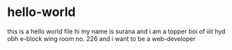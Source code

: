 # hello-world
this is a hello world file
hi my name is surana and i am a topper boi of iiit hyd obh e-block wing room no. 226 and i want to be a web-developer
